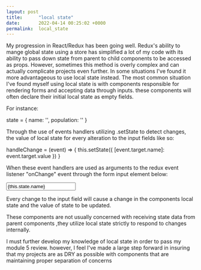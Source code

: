 ```yaml
---
layout: post
title:      "local state"
date:       2022-04-14 00:25:02 +0000
permalink:  local_state
---
```



My progression in React/Redux has been going well. Redux's ability to mange global state using a store has simplified a lot of my code with its ability to pass down state from parent to child components to be accessed as props. However, sometimes this method is overly complex and can actually complicate projects even further. In some situations I've found it more advantageous to use local state instead. The most common situation I've found myself using local state is with components responsible for rendering forms and accepting data through inputs. these components will often declare their initial local state as empty fields.

For instance:

state = {
    name: '', 
    population: ''
}

Through the use of events handlers utilizing .setState to detect changes, the value of local state for every alteration to the input fields like so:

handleChange = (event) => {
    this.setState({
        [event.target.name]: event.target.value
    })
}

When these event handlers are used as arguments to the redux event listener "onChange" event through the form input element below:

<input type='text' placeholder='Name' value={this.state.name} name="name" onChange={this.handleChange}/>

Every change to the input field will cause a change in the components local state and the value of state to be updated.

These components are not usually concerned with receiving state data from parent components ,they utilize local state strictly to respond to changes internally. 

I must further develop my knowledge of local state in order to pass my module 5 review. however, I feel I've made a large step forward in insuring that my projects are as DRY as possible with components that are maintaining proper separation  of concerns
